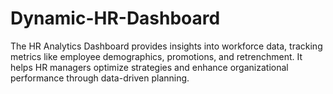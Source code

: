 # Dynamic-HR-Dashboard
The HR Analytics Dashboard provides insights into workforce data, tracking metrics like employee demographics, promotions, and retrenchment. It helps HR managers optimize strategies and enhance organizational performance through data-driven planning.
